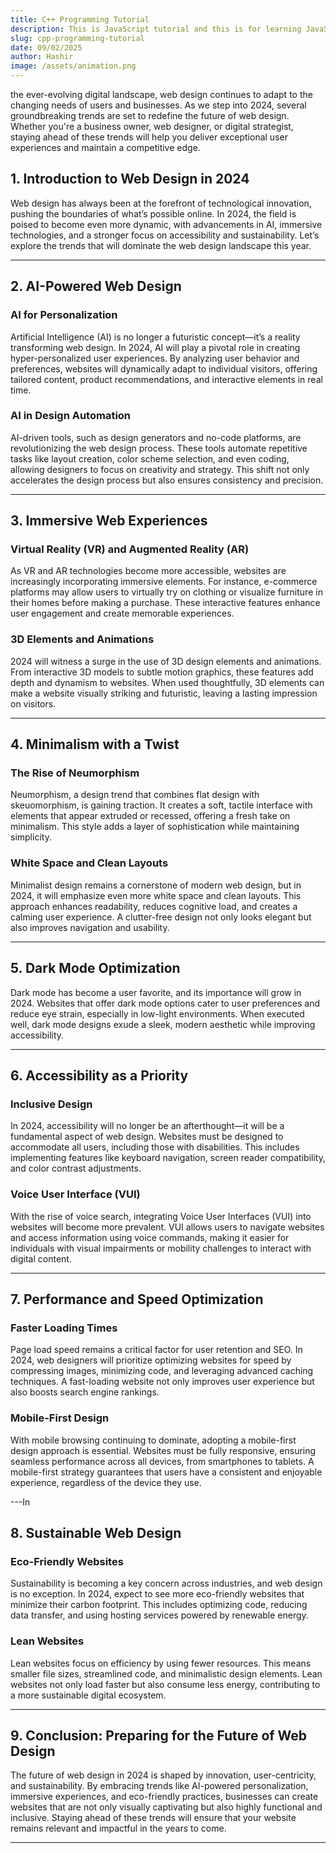 ```yaml
---
title: C++ Programming Tutorial
description: This is JavaScript tutorial and this is for learning JavaScript
slug: cpp-programming-tutorial
date: 09/02/2025
author: Hashir
image: /assets/animation.png
---
```


 the ever-evolving digital landscape, web design continues to adapt to the changing needs of users and businesses. As we step into 2024, several groundbreaking trends are set to redefine the future of web design. Whether you're a business owner, web designer, or digital strategist, staying ahead of these trends will help you deliver exceptional user experiences and maintain a competitive edge.

## 1. Introduction to Web Design in 2024
Web design has always been at the forefront of technological innovation, pushing the boundaries of what’s possible online. In 2024, the field is poised to become even more dynamic, with advancements in AI, immersive technologies, and a stronger focus on accessibility and sustainability. Let’s explore the trends that will dominate the web design landscape this year.

---

## 2. AI-Powered Web Design

### AI for Personalization
Artificial Intelligence (AI) is no longer a futuristic concept—it’s a reality transforming web design. In 2024, AI will play a pivotal role in creating hyper-personalized user experiences. By analyzing user behavior and preferences, websites will dynamically adapt to individual visitors, offering tailored content, product recommendations, and interactive elements in real time.

### AI in Design Automation
AI-driven tools, such as design generators and no-code platforms, are revolutionizing the web design process. These tools automate repetitive tasks like layout creation, color scheme selection, and even coding, allowing designers to focus on creativity and strategy. This shift not only accelerates the design process but also ensures consistency and precision.

---

## 3. Immersive Web Experiences

### Virtual Reality (VR) and Augmented Reality (AR)
As VR and AR technologies become more accessible, websites are increasingly incorporating immersive elements. For instance, e-commerce platforms may allow users to virtually try on clothing or visualize furniture in their homes before making a purchase. These interactive features enhance user engagement and create memorable experiences.

### 3D Elements and Animations
2024 will witness a surge in the use of 3D design elements and animations. From interactive 3D models to subtle motion graphics, these features add depth and dynamism to websites. When used thoughtfully, 3D elements can make a website visually striking and futuristic, leaving a lasting impression on visitors.

---

## 4. Minimalism with a Twist

### The Rise of Neumorphism
Neumorphism, a design trend that combines flat design with skeuomorphism, is gaining traction. It creates a soft, tactile interface with elements that appear extruded or recessed, offering a fresh take on minimalism. This style adds a layer of sophistication while maintaining simplicity.

### White Space and Clean Layouts
Minimalist design remains a cornerstone of modern web design, but in 2024, it will emphasize even more white space and clean layouts. This approach enhances readability, reduces cognitive load, and creates a calming user experience. A clutter-free design not only looks elegant but also improves navigation and usability.

---

## 5. Dark Mode Optimization
Dark mode has become a user favorite, and its importance will grow in 2024. Websites that offer dark mode options cater to user preferences and reduce eye strain, especially in low-light environments. When executed well, dark mode designs exude a sleek, modern aesthetic while improving accessibility.

---

## 6. Accessibility as a Priority

### Inclusive Design
In 2024, accessibility will no longer be an afterthought—it will be a fundamental aspect of web design. Websites must be designed to accommodate all users, including those with disabilities. This includes implementing features like keyboard navigation, screen reader compatibility, and color contrast adjustments.

### Voice User Interface (VUI)
With the rise of voice search, integrating Voice User Interfaces (VUI) into websites will become more prevalent. VUI allows users to navigate websites and access information using voice commands, making it easier for individuals with visual impairments or mobility challenges to interact with digital content.

---

## 7. Performance and Speed Optimization

### Faster Loading Times
Page load speed remains a critical factor for user retention and SEO. In 2024, web designers will prioritize optimizing websites for speed by compressing images, minimizing code, and leveraging advanced caching techniques. A fast-loading website not only improves user experience but also boosts search engine rankings.

### Mobile-First Design
With mobile browsing continuing to dominate, adopting a mobile-first design approach is essential. Websites must be fully responsive, ensuring seamless performance across all devices, from smartphones to tablets. A mobile-first strategy guarantees that users have a consistent and enjoyable experience, regardless of the device they use.

---In

## 8. Sustainable Web Design

### Eco-Friendly Websites
Sustainability is becoming a key concern across industries, and web design is no exception. In 2024, expect to see more eco-friendly websites that minimize their carbon footprint. This includes optimizing code, reducing data transfer, and using hosting services powered by renewable energy.

### Lean Websites
Lean websites focus on efficiency by using fewer resources. This means smaller file sizes, streamlined code, and minimalistic design elements. Lean websites not only load faster but also consume less energy, contributing to a more sustainable digital ecosystem.

---

## 9. Conclusion: Preparing for the Future of Web Design
The future of web design in 2024 is shaped by innovation, user-centricity, and sustainability. By embracing trends like AI-powered personalization, immersive experiences, and eco-friendly practices, businesses can create websites that are not only visually captivating but also highly functional and inclusive. Staying ahead of these trends will ensure that your website remains relevant and impactful in the years to come.

---